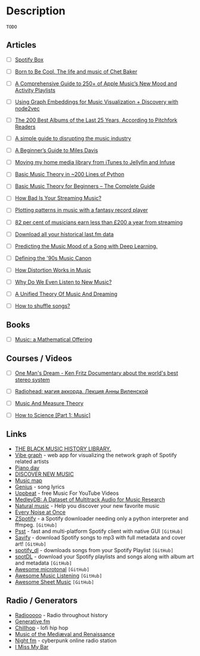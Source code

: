 # Description

`TODO`


## Articles

- [ ] [Spotify Box](https://evanhailey.com/2021/09/20/spot-box/)
- [ ] [Born to Be Cool. The life and music of Chet Baker](https://www.thesmartset.com/born-to-be-cool/)
- [ ] [A Comprehensive Guide to 250+ of Apple Music’s New Mood and Activity Playlists](https://www.macstories.net/stories/a-comprehensive-guide-to-250-of-apple-musics-new-mood-and-activity-playlists/)
- [ ] [Using Graph Embeddings for Music Visualization + Discovery with node2vec](https://cprimozic.net/blog/graph-embeddings-for-music-discovery/)
- [ ] [The 200 Best Albums of the Last 25 Years, According to Pitchfork Readers](https://pitchfork.com/features/lists-and-guides/peoples-list-25th-anniversary/)
- [ ] [A simple guide to disrupting the music industry](https://www.musicxtechxfuture.com/2021/07/27/a-simple-guide-to-disrupting-the-music-industry/)
- [ ] [A Beginner’s Guide to Miles Davis](https://samenright.com/2021/06/06/a-beginners-guide-to-miles-davis/)
- [ ] [Moving my home media library from iTunes to Jellyfin and Infuse](https://www.jeffgeerling.com/blog/2021/moving-my-home-media-library-itunes-jellyfin-and-infuse)
- [ ] [Basic Music Theory in ~200 Lines of Python](https://www.mvanga.com/blog/basic-music-theory-in-200-lines-of-python)
- [ ] [Basic Music Theory for Beginners – The Complete Guide](https://iconcollective.edu/basic-music-theory/)
- [ ] [How Bad Is Your Streaming Music?](https://pudding.cool/2020/12/judge-my-spotify/)
- [ ] [Plotting patterns in music with a fantasy record player](https://www.windytan.com/2020/12/plotting-patterns-in-music-with-fantasy.html)
- [ ] [82 per cent of musicians earn less than £200 a year from streaming](https://www.nme.com/news/music/82-per-cent-of-musicians-earn-less-than-200-a-year-from-streaming-2833510)
- [ ] [Download all your historical last.fm data](https://mathieuhendey.com/2020/10/download-all-your-historical-last.fm-data/)
- [ ] [Predicting the Music Mood of a Song with Deep Learning.](https://towardsdatascience.com/predicting-the-music-mood-of-a-song-with-deep-learning-c3ac2b45229e)
- [ ] [Defining the '90s Music Canon](https://pudding.cool/2020/07/song-decay/)
- [ ] [How Distortion Works in Music](https://benmosheron.gitlab.io/blog/2020/04/26/distortion.html)
- [ ] [Why Do We Even Listen to New Music?](https://pitchfork.com/features/article/listen-to-music/)
- [ ] [A Unified Theory Of Music And Dreaming](https://whatismusic.info/blog/AUnifiedTheoryOfMusicAndDreaming.html)
- [ ] [How to shuffle songs?](https://engineering.atspotify.com/2014/02/28/how-to-shuffle-songs/)


## Books

- [ ] [Music: a Mathematical Offering](https://homepages.abdn.ac.uk/d.j.benson/pages/html/maths-music.html)


## Courses / Videos

- [ ] [One Man's Dream - Ken Fritz Documentary about the world's best stereo system](https://youtu.be/4b2IOOhJmxw)
- [ ] [Radiohead: магия аккорда. Лекция Анны Виленской](https://youtu.be/dxHlcBH4eVc)
- [ ] [Music And Measure Theory](https://youtu.be/cyW5z-M2yzw)
- [ ] [How to Science [Part 1: Music]](https://youtu.be/d3mHfqd0VZY)


## Links

- [THE BLACK MUSIC HISTORY LIBRARY.](https://blackmusiclibrary.com/Library)
- [Vibe graph](https://www.vibe-graph.com/) - web app for visualizing the network graph of Spotify related artists
- [Piano day](https://www.pianoday.org/)
- [DISCOVER NEW MUSIC](https://www.gnoosic.com/)
- [Music map](https://www.music-map.com/)
- [Genius](https://genius.com/) - song lyrics
- [Uppbeat](https://uppbeat.io/) - free Music For YouTube Videos
- [MedleyDB: A Dataset of Multitrack Audio for Music Research](https://medleydb.weebly.com/)
- [Natural music](https://www.naturalmusic.co/) - Help you discover your new favorite music
- [Every Noise at Once](https://everynoise.com/)
- [ZSpotify](https://github.com/Footsiefat/zspotify) - a Spotify downloader needing only a python interpreter and ffmpeg. `[GitHub]`
- [Psst](https://github.com/jpochyla/psst) - fast and multi-platform Spotify client with native GUI  `[GitHub]`
- [Savify](https://github.com/LaurenceRawlings/savify) - download Spotify songs to mp3 with full metadata and cover art! `[GitHub]`
- [spotify_dl](https://github.com/SathyaBhat/spotify-dl) - downloads songs from your Spotify Playlist `[GitHub]`
- [spotDL](https://github.com/spotDL/spotify-downloader) - download your Spotify playlists and songs along with album art and metadata `[GitHub]`
- [Awesome microtonal](https://github.com/suhr/awesome-microtonal) `[GitHub]`
- [Awesome Music Listening](https://github.com/ybayle/awesome-music-listening) `[GitHub]`
- [Awesome Sheet Music](https://github.com/ad-si/awesome-sheet-music) `[GitHub]`


## Radio / Generators

- [Radiooooo](https://radiooooo.com/) - Radio throughout history
- [Generative.fm](https://generative.fm/)
- [Chillhop](https://chillhop.com/) -  lofi hip hop
- [Music of the Mediæval and Renaissance](https://www.ancientfm.com/)
- [Night fm](https://night.fm/) - cyberpunk online radio station
- [I Miss My Bar](http://imissmybar.com/)
